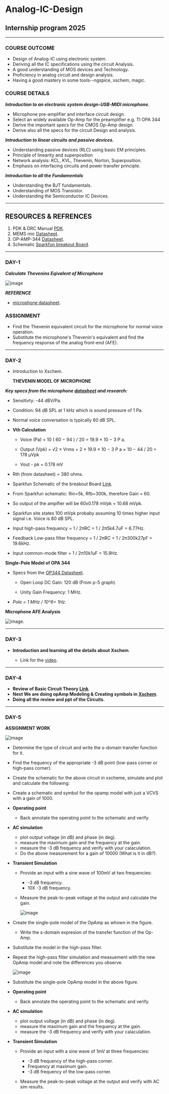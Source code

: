 # Analog-IC-Design

## Internship program 2025
-------------------------------------------------------------------------------------

### COURSE OUTCOME

- Design of Analog-IC using electronic system.
- Deriving all the IC specifications using the circuit Analysis.
- A good understanding of MOS devices and Technology.
- Proficiency in analog circuit and design analysis.
- Having a good mastery in some tools--ngspice, xschem, magic.

### COURSE DETAILS
***Introduction to an electronic system design-USB-MIDI microphone.***

- Microphone pre-amplifier and interface circuit design.
- Select an widely available Op-Amp for the preamplifier e.g. TI OPA 344
- Derive the important specs for the CMOS Op-Amp design.
- Derive also all the specs for the circuit Design and analysis.

***Introduction to linear circuits and passive devices.***

- Understanding passive devices (RLC) using basic EM principles.
- Principle of linearity and superposition
- Network analysis: KCL, KVL, Thevenin, Norton, Superposition.
- Emphasis on interfacing circuits and power transfer principle.

***Introduction to all the Fundamentals***

- Understanding the BJT fundamentals. 
- Understanding of MOS Transistor.
- Understanding the Semiconductor IC Devices.
  
---------------------------------------------------------------------------------------------------

## RESOURCES & REFRENCES
1. PDK & DRC Manual  [PDK](https://github.com/silicon-vlsi/SI-2025-AnalogIC/blob/main/docs/skywater-pdk-readthedocs-io-en-main.pdf).
2. MEMS mic  [Datasheet](https://cdn.sparkfun.com/assets/0/5/8/b/1/SPH8878LR5H-1_Lovato_DS.pdf).
3. OP-AMP-344 [Datasheet](https://www.ti.com/lit/ds/symlink/opa345.pdf?ts=1748277734116&ref_url=https%253A%252F%252Fwww.google.com%252F).
4. Schematic [Sparkfun breakout Board](https://cdn.sparkfun.com/assets/7/5/6/e/d/SparkFun_Analog_MEMS_Microphone_Breakout_SPH8878LR5H-1.pdf).

-----------------------------------------------------------------------------------------------------

### DAY-1


***Calculate Thevenins Eqivalent of Microphone*** 
  
   ![image](https://github.com/user-attachments/assets/d37c7979-a279-427b-b419-542bcb5d5a04)
  
   ***REFERENCE***
   - [microphone datasheet](https://cdn.sparkfun.com/assets/0/5/8/b/1/SPH8878LR5H-1_Lovato_DS.pdf).
 
  ### ASSIGNMENT 
   - Find the Thevenin equivalent circuit for the microphone for normal voice operation.
   - Substitute the microphone's Thevenin's equivalent and find the frequency response of the analog front-end (AFE).
------------------------------------------------------------------------------------------------------------
### DAY-2

   - Introduction to Xschem.
     
     **THEVENIN MODEL OF MICROPHONE**
     
   ***Key specs from the microphone [datasheet](https://cdn.sparkfun.com/assets/0/5/8/b/1/SPH8878LR5H-1_Lovato_DS.pdf) and research:***
     
   - Sensitivty: -44 dBV/Pa.
   - Condition: 94 dB SPL at 1 kHz which is sound pressure of 1 Pa.
   - Normal voice conversation is typically 60 dB SPL.
     
   -  **Vth Calculation**
   
      - Voice (Pa) = 
10
(
60
−
94
)
/
20
=
19.9
×
10
−
3
P
a. 
  
      - Output (Vpk) =
√2
×
Vrms
=
2
×
19.9
×
10
−
3
P
a
×
10
−
44
/
20
=
178
μVpk

      - Vout - pk =
      0.178 mV

- Rth (from datasheet) = 380 ohms.

- Sparkfun Schematic of the breakout Board   [Link](https://cdn.sparkfun.com/assets/7/5/6/e/d/SparkFun_Analog_MEMS_Microphone_Breakout_SPH8878LR5H-1.pdf).
- From Sparkfun schematic: Rin=5k, Rfb=300k, therefore Gain = 60.
- So output of the amplfier will be 60x0.178 mVpk = 10.68 mVpk.
- Sparkfun site states 100 mVpk probaby assuming 10 times higher input signal i.e. Voice is 80 dB SPL.
- Input high-pass frequency =  1 / 2πRC = 1 / 2π5k4.7uF = 6.77Hz.
- Feedback Low-pass filter frequency =  1 / 2πRC = 1 / 2π300k27pF = 19.6kHz.
- Input common-mode filter =  1 / 2π10k1uF = 15.9Hz.


**Single-Pole Model of OPA 344**

  - Specs from the [OP344 Datasheet](https://www.ti.com/lit/ds/symlink/opa344.pdf?ts=1747822666491&ref_url=https%253A%252F%252Fwww.google.com%252F).

       - Open Loop DC Gain: 120 dB (From p-5 graph).
   
       - Unity Gain Frequency: 1 MHz.
  - *Pole = 1 MHz / 10^6= 1Hz*.






**Microphone AFE Analysis**

![image](https://github.com/user-attachments/assets/ba6269d3-3eab-4644-8a5c-1129533309e0).



------------------------------------------------------------------------------------------------------------------------------------------------------


### DAY-3

- **Introduction and learning all the details about Xschem**.


  - Link for the [video](https://www.youtube.com/watch?v=yKtu7QzSa78).


---------------------------------------------------------------------------------------------------------------------------------------------

### DAY-4

- **Review of Basic Circuit Theory   [Link](https://www.youtube.com/watch?v=Tmy_4_xQokA)**.
- **Next We are doing opAmp Modeling & Creating symbols in [Xschem](https://www.youtube.com/watch?v=436GMbK09JI)**.
- **Doing all the review and ppt of the Circuits**.


-----------------------------------------------------------------------------------------------------------------------------------------------


### DAY-5

**ASSIGNMENT WORK**

![image](https://github.com/user-attachments/assets/3144829a-ed08-4797-8f51-af665f2ba5c0)

- Determine the type of circuit and write the s-domain transfer function for it.
- Find the frequency of the appropriate -3 dB point (low-pass corner or high-pass corner).
- Create the schematic for the above circuit in xscheme, simulate and plot and calculate the following:
- Create a schematic and symbol for the opamp model with just a VCVS with a gain of 1000.

- **Operating point**

    - Back annotate the operating point to the schematic and verify.

- **AC simulation**
  
   - plot output voltage (in dB) and phase (in deg).
   - measure the maximum gain and the frequency at the gain.
   - measure the -3 dB frequency and verify with your calaculation.
   - Do the above measurement for a gain of 10000 (What is it in dB?).

- **Transient Simulation**

   - Provide an input with a sine wave of 100mV at two frequencies:

      - -3 dB frequency.
      -  10X -3 dB frequency.
        
    - Measure the peak-to-peak voltage at the output and calculate the gain.
 
      ![image](https://github.com/user-attachments/assets/15ea22d4-5245-4d34-8607-02a15dc21cf8)


- Create the single-pole model of the OpAmp as whown in the figure.

     - Write the s-domain expresion of the transfer function of the Op-Amp.

- Substitute the model in the high-pass filter.
- Repeat the high-pass filter simulation and measuement with the new OpAmp model and note the differences you observe.

    ![image](https://github.com/user-attachments/assets/d094270a-da5d-4714-8595-fae92ebf72bc)

- Substitute the single-pole OpAmp model in the above figure.
  
- **Operating point**
  
   - Back annotate the operating point to the schematic and verify.

- **AC simulation**
    
    - plot output voltage (in dB) and phase (in deg).
    - measure the maximum gain and the frequency at the gain.
    - measure the -3 dB frequency and verify with your calaculation.

- **Transient Simulation**
  
   - Provide an input with a sine wave of 1mV at three frequencies:
         
      - -3 dB frequency of the high-pass corner.
      - Frequency at maximum gain.
      - -3 dB frequency of the low-pass corner.

   - Measure the peak-to-peak voltage at the output and verify with AC sim results.

  





    



